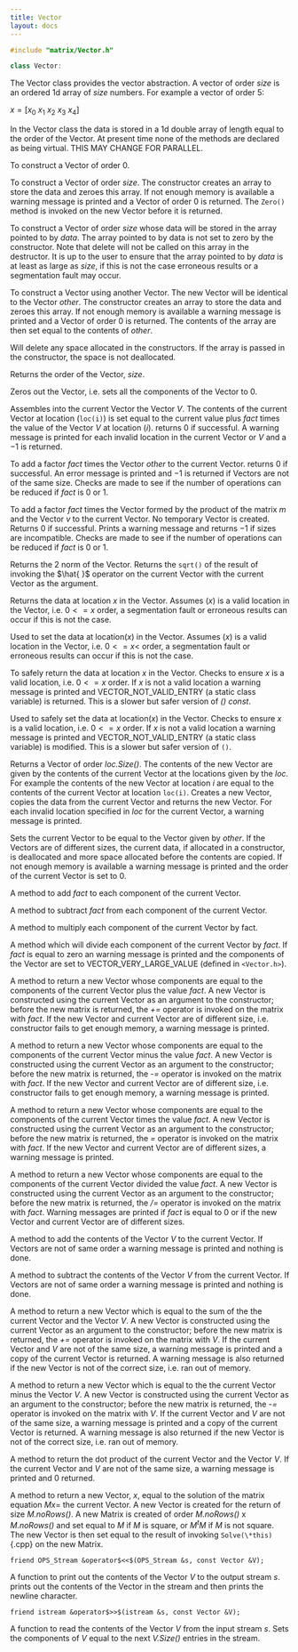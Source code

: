 ```yaml
---
title: Vector
layout: docs
---
```



```cpp
#include "matrix/Vector.h"

class Vector:
```

The Vector class provides the vector abstraction. A vector of order
*size* is an ordered 1d array of *size* numbers. For example a vector of
order 5:


$x = [x_0$ $x_1$ $x_2$ $x_3$ $x_4]$


In the Vector class the data is stored in a 1d double array of length
equal to the order of the Vector. At present time none of the methods
are declared as being virtual. THIS MAY CHANGE FOR PARALLEL.


To construct a Vector of order $0$.

To construct a Vector of order *size*. The constructor creates an array
to store the data and zeroes this array. If not enough memory is
available a warning message is printed and a Vector of order $0$ is
returned. The `Zero()` method is invoked on the new Vector before it is
returned.

To construct a Vector of order *size* whose data will be stored in the
array pointed to by *data*. The array pointed to by data is not set to
zero by the constructor. Note that delete will not be called on this
array in the destructor. It is up to the user to ensure that the array
pointed to by *data* is at least as large as *size*, if this is not the
case erroneous results or a segmentation fault may occur.

To construct a Vector using another Vector. The new Vector will be
identical to the Vector *other*. The constructor creates an array to
store the data and zeroes this array. If not enough memory is available
a warning message is printed and a Vector of order $0$ is returned. The
contents of the array are then set equal to the contents of *other*.




Will delete any space allocated in the constructors. If the array is
passed in the constructor, the space is not deallocated.




Returns the order of the Vector, *size*.

Zeros out the Vector, i.e. sets all the components of the Vector to
$0$.

Assembles into the current Vector the Vector *V*. The contents of the
current Vector at location (`loc(i)`) is set equal to the current value
plus *fact* times the value of the Vector *V* at location (*i*). returns
$0$ if successful. A warning message is printed for each invalid
location in the current Vector or *V* and a $-1$ is returned.

To add a factor *fact* times the Vector *other* to the current Vector.
returns $0$ if successful. An error message is printed and $-1$ is
returned if Vectors are not of the same size. Checks are made to see if
the number of operations can be reduced if *fact* is $0$ or $1$.

To add a factor *fact* times the Vector formed by the product of the
matrix *m* and the Vector *v* to the current Vector. No temporary Vector
is created. Returns $0$ if successful. Prints a warning message and
returns $-1$ if sizes are incompatible. Checks are made to see if the
number of operations can be reduced if *fact* is $0$ or $1$.

Returns the 2 norm of the Vector. Returns the `sqrt()` of the result of
invoking the $\hat{ }$ operator on the current Vector with the current
Vector as the argument.




Returns the data at location *x* in the Vector. Assumes (*x*) is a valid
location in the Vector, i.e. $0 <= x$ order, a segmentation fault or
erroneous results can occur if this is not the case.

Used to set the data at location(*x*) in the Vector. Assumes (*x*) is a
valid location in the Vector, i.e. $0 <= x <$ order, a segmentation
fault or erroneous results can occur if this is not the case.

To safely return the data at location *x* in the Vector. Checks to
ensure *x* is a valid location, i.e. $0 <= x$ order. If *x* is not a
valid location a warning message is printed and VECTOR_NOT_VALID_ENTRY
(a static class variable) is returned. This is a slower but safer
version of *() const*.

Used to safely set the data at location(*x*) in the Vector. Checks to
ensure *x* is a valid location, i.e. $0 <= x$ order. If *x* is not a
valid location a warning message is printed and VECTOR_NOT_VALID_ENTRY
(a static class variable) is modified. This is a slower but safer
version of `()`.

Returns a Vector of order *loc.Size()*. The contents of the new Vector
are given by the contents of the current Vector at the locations given
by the *loc*. For example the contents of the new Vector at location $i$
are equal to the contents of the current Vector at location `loc(i)`.
Creates a new Vector, copies the data from the current Vector and
returns the new Vector. For each invalid location specified in *loc* for
the current Vector, a warning message is printed.

Sets the current Vector to be equal to the Vector given by *other*. If
the Vectors are of different sizes, the current data, if allocated in a
constructor, is deallocated and more space allocated before the contents
are copied. If not enough memory is available a warning message is
printed and the order of the current Vector is set to $0$.

A method to add *fact* to each component of the current Vector.

A method to subtract *fact* from each component of the current Vector.

A method to multiply each component of the current Vector by fact.

A method which will divide each component of the current Vector by
*fact*. If *fact* is equal to zero an warning message is printed and the
components of the Vector are set to VECTOR_VERY_LARGE_VALUE (defined in
 `<Vector.h>`).

A method to return a new Vector whose components are equal to the
components of the current Vector plus the value *fact*. A new Vector is
constructed using the current Vector as an argument to the constructor;
before the new matrix is returned, the *+=* operator is invoked on the
matrix with *fact*. If the new Vector and current Vector are of
different size, i.e. constructor fails to get enough memory, a warning
message is printed.

A method to return a new Vector whose components are equal to the
components of the current Vector minus the value *fact*. A new Vector is
constructed using the current Vector as an argument to the constructor;
before the new matrix is returned, the *-=* operator is invoked on the
matrix with *fact*. If the new Vector and current Vector are of
different size, i.e. constructor fails to get enough memory, a warning
message is printed.

A method to return a new Vector whose components are equal to the
components of the current Vector times the value *fact*. A new Vector is
constructed using the current Vector as an argument to the constructor;
before the new matrix is returned, the *=* operator is invoked on the
matrix with *fact*. If the new Vector and current Vector are of
different sizes, a warning message is printed.

A method to return a new Vector whose components are equal to the
components of the current Vector divided the value *fact*. A new Vector
is constructed using the current Vector as an argument to the
constructor; before the new matrix is returned, the */=* operator is
invoked on the matrix with *fact*. Warning messages are printed if
*fact* is equal to $0$ or if the new Vector and current Vector are of
different sizes.

A method to add the contents of the Vector *V* to the current Vector. If
Vectors are not of same order a warning message is printed and nothing
is done.

A method to subtract the contents of the Vector *V* from the current
Vector. If Vectors are not of same order a warning message is printed
and nothing is done.

A method to return a new Vector which is equal to the sum of the the
current Vector and the Vector *V*. A new Vector is constructed using the
current Vector as an argument to the constructor; before the new matrix
is returned, the *+=* operator is invoked on the matrix with *V*. If the
current Vector and *V* are not of the same size, a warning message is
printed and a copy of the current Vector is returned. A warning message
is also returned if the new Vector is not of the correct size, i.e. ran
out of memory.

A method to return a new Vector which is equal to the the current Vector
minus the Vector *V*. A new Vector is constructed using the current
Vector as an argument to the constructor; before the new matrix is
returned, the *-=* operator is invoked on the matrix with *V*. If the
current Vector and *V* are not of the same size, a warning message is
printed and a copy of the current Vector is returned. A warning message
is also returned if the new Vector is not of the correct size, i.e. ran
out of memory.

A method to return the dot product of the current Vector and the Vector
*V*. If the current Vector and *V* are not of the same size, a warning
message is printed and $0$ returned.

A method to return a new Vector, $x$, equal to the solution of the
matrix equation $Mx=$ the current Vector. A new Vector is created for
the return of size *M.noRows()*. A new Matrix is created of order
*M.noRows()* x *M.noRows()* and set equal to *M* if *M* is square, or
$M^tM$ if *M* is not square. The new Vector is then set equal to the
result of invoking `Solve(\*this)`{.cpp} on the new Matrix.

```{.cpp}
friend OPS_Stream &operator$<<$(OPS_Stream &s, const Vector &V);
```

A function to print out the contents of the Vector *V* to the output
stream *s*. prints out the contents of the Vector in the stream and then
prints the newline character.

```{.cpp}
friend istream &operator$>>$(istream &s, const Vector &V);
```

A function to read the contents of the Vector *V* from the input stream
*s*. Sets the components of *V* equal to the next *V.Size()* entries in
the stream.
